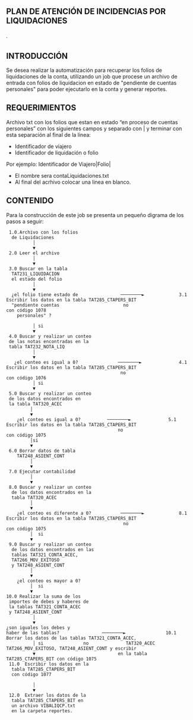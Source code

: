 ## PLAN DE ATENCIÓN DE INCIDENCIAS POR LIQUIDACIONES
###### .

## INTRODUCCIÓN

Se desea realizar la automatización para recuperar los folios de liquidaciones de la conta, utilizando un job que procese un archivo de entrada con folios de liquidacion en estado de "pendiente de cuentas personales" para poder ejecutarlo en la conta y generar reportes.

## REQUERIMIENTOS

Archivo txt con  los folios que estan en estado “en proceso de cuentas personales” con los siguientes campos y separado con | y terminar con esta separación al final de la linea:

* Identificador de viajero
* Identificador de liquidación o folio


Por ejemplo: Identificador de Viajero|Folio|

* El nombre sera contaLiquidaciones.txt
* Al final del acrhivo colocar una linea en blanco.

## CONTENIDO

Para la construcción de este job se presenta un pequeño digrama de los pasos a seguir:


     1.0.Archivo con los folios 
	  de Liquidaciones
              │  
              ▼
     2.0 Leer el archivo
              │
              ▼
     3.0 Buscar en la tabla 
	  TAT231_LIQUIDACION 
	  el estado del folio
              │
              ▼
      ¿el folio tiene estado de                ────────►             3.1 Escribir los datos en la tabla TAT285_CTAPERS_BIT
      "pendiente cuentas                        no                      con código 1078
        personales" ?
        
              │ si
              ▼
     4.0 Buscar y realizar un conteo 
	 de las notas encontradas en la 
	 tabla TAT232_NOTA_LIQ
              │
              ▼  
       ¿el conteo es igual a 0?               ────────►              4.1 Escribir los datos en la tabla TAT285_CTAPERS_BIT
                                               no                        con código 1076
              │ si                        
              ▼                                                            
     5.0 Buscar y realizar un conteo 
	 de los datos encontrados en 
     la tabla TAT320_ACEC
             │ 
             ▼
        ¿el conteo es igual a 0? 	      ────────►              5.1 Escribir los datos en la tabla TAT285_CTAPERS_BIT
                                              no                        con código 1075
             │si
             ▼
     6.0 Borrar datos de tabla 
	    TAT248_ASIENT_CONT
             │
             ▼
     7.0 Ejecutar contabilidad
             │
             ▼
     8.0 Buscar y realizar un conteo  
	  de los datos encontrados en la 
	  tabla TAT320_ACEC
             │
             ▼
        ¿el conteo es diferente a 0?           ────────►             8.1 Escribir los datos en la tabla TAT285_CTAPERS_BIT
                                                no                      con código 1075
             │  si                       
             ▼ 
     9.0 Buscar y realizar un conteo 
	  de los datos encontrados en las 
	  tablas TAT321_CONTA_ACEC,
	  TAT266_MOV_EXITOSO 
	  y TAT248_ASIENT_CONT
             │
             ▼
        ¿el conteo es mayor a 0?
             │  si                       
             ▼   
    10.0 Realizar la suma de los 
	 importes de debes y haberes de 
	 la tablas TAT321_CONTA_ACEC 
	 y TAT248_ASIENT_CONT	
              │
              ▼
	¿son iguales los debes y 
	haber de las tablas?		        ────────►               10.1 Borrar los datos de las tablas TAT321_CONTA_ACEC, 
              │ si 				 no		         TAT320_ACEC TAT266_MOV_EXITOSO, TAT248_ASIENT_CONT y escribir
              ▼								  en la tabla TAT285_CTAPERS_BIT con código 1075	 
     11.0  Escribir los datos en la 
	  tabla TAT285_CTAPERS_BIT 
	  con código 1077
		
              │
              ▼
     12.0  Extraer los datos de la 
	  tabla TAT285_CTAPERS_BIT en 
	  un archivo VIBALIQCP.txt
	  en la carpeta reportes.

